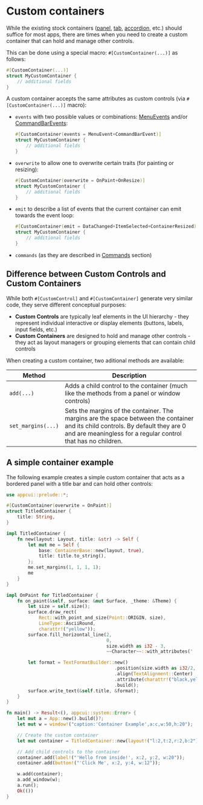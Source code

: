 # Custom containers

While the existing stock containers ([panel](../stock-controls/panel.md), [tab](../stock-controls/tab.md), [accordion](../stock-controls/accordion.md), etc.) should suffice for most apps, there are times when you need to create a custom container that can hold and manage other controls. 

This can be done using a special macro: `#[CustomContainer(...)]` as follows:
```rs
#[CustomContainer(...)]
struct MyCustomContainer {
    // additional fields
}
```

A custom container accepts the same attributes as custom controls (via `#[CustomContainer(...)]` macro):
* `events` with two possible values or combinations: [MenuEvents](../chapter-4/menu.md) and/or [CommandBarEvents](../chapter-4/command_bar.md):
    ```rs
    #[CustomContainer(events = MenuEvent+CommandBarEvent)]
    struct MyCustomContainer {
        // additional fields
    }
    ```
* `overwrite` to allow one to overwrite certain traits (for painting or resizing):
    ```rs
    #[CustomContainer(overwrite = OnPaint+OnResize)]
    struct MyCustomContainer {
        // additional fields
    }
    ```
* `emit` to describe a list of events that the current container can emit towards the event loop:
    ```rs
    #[CustomContainer(emit = DataChanged+ItemSelected+ContainerResized)]
    struct MyCustomContainer {
        // additional fields
    }
    ```
* `commands` (as they are described in [Commands](../chapter-4/commands.md) section)

## Difference between Custom Controls and Custom Containers

While both `#[CustomControl]` and `#[CustomContainer]` generate very similar code, they serve different conceptual purposes:

- **Custom Controls** are typically leaf elements in the UI hierarchy - they represent individual interactive or display elements (buttons, labels, input fields, etc.)
- **Custom Containers** are designed to hold and manage other controls - they act as layout managers or grouping elements that can contain child controls

When creating a custom container, two aditional methods are available:

| Method             | Description                                                                                                                                                                                      |
| ------------------ | ------------------------------------------------------------------------------------------------------------------------------------------------------------------------------------------------ |
| `add(...)`         | Adds a child control to the container (much like the methods from a panel or window controls)                                                                                                    |
| `set_margins(...)` | Sets the margins of the container. The margins are the space between the container and its child controls. By default they are 0 and are meaningless for a regular control that has no children. |



## A simple container example

The following example creates a simple custom container that acts as a bordered panel with a title bar and can hold other controls:

```rs
use appcui::prelude::*;

#[CustomContainer(overwrite = OnPaint)]
struct TitledContainer {
    title: String,
}

impl TitledContainer {
    fn new(layout: Layout, title: &str) -> Self {
        let mut me = Self {
            base: ContainerBase::new(layout, true),
            title: title.to_string(),
        };
        me.set_margins(1, 1, 1, 1);
        me
    }
}

impl OnPaint for TitledContainer {
    fn on_paint(&self, surface: &mut Surface, _theme: &Theme) {
        let size = self.size();
        surface.draw_rect(
            Rect::with_point_and_size(Point::ORIGIN, size), 
            LineType::AsciiRound, 
            charattr!("yellow"));
        surface.fill_horizontal_line(2, 
                                     0, 
                                     size.width as i32 - 3, 
                                     ~~Character~~::with_attributes(' ', charattr!("black,yellow")));

        let format = TextFormatBuilder::new()
                                        .position(size.width as i32/2, 0)
                                        .align(TextAlignment::Center)
                                        .attribute(charattr!("black,yellow"))
                                        .build();
        surface.write_text(&self.title, &format);
    }
}

fn main() -> Result<(), appcui::system::Error> {
    let mut a = App::new().build()?;
    let mut w = window!("caption:'Container Example',a:c,w:50,h:20");

    // Create the custom container
    let mut container = TitledContainer::new(layout!("l:2,t:2,r:2,b:2"), "My Custom Container");

    // Add child controls to the container
    container.add(label!("'Hello from inside!', x:2, y:2, w:20"));
    container.add(button!("'Click Me', x:2, y:4, w:12"));

    w.add(container);
    a.add_window(w);
    a.run();
    Ok(())
}
```

